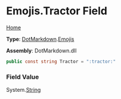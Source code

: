 # Emojis\.Tractor Field

[Home](../../../README.md)

**Type**: [DotMarkdown](../../README.md)\.[Emojis](../README.md)

**Assembly**: DotMarkdown\.dll

```csharp
public const string Tractor = ":tractor:"
```

### Field Value

System\.[String](https://docs.microsoft.com/en-us/dotnet/api/system.string)